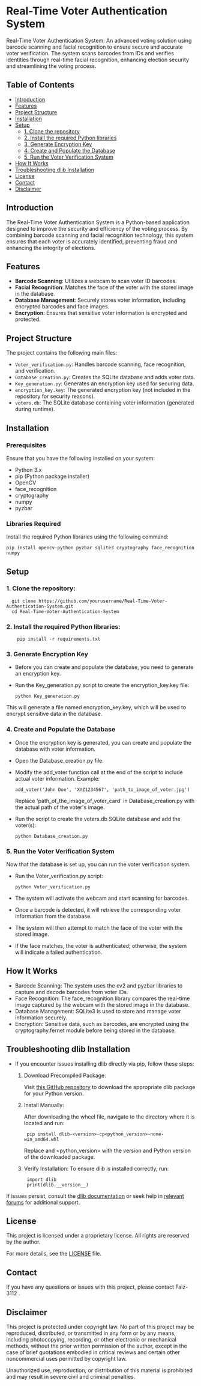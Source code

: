 # Real-Time Voter Authentication System

Real-Time Voter Authentication System: An advanced voting solution using barcode scanning and facial recognition to ensure secure and accurate voter verification. The system scans barcodes from IDs and verifies identities through real-time facial recognition, enhancing election security and streamlining the voting process.

## Table of Contents

- [Introduction](#introduction)
- [Features](#features)
- [Project Structure](#project-structure)
- [Installation](#installation)
- [Setup](#setup)
  - [1. Clone the repository](#1-clone-the-repository)
  - [2. Install the required Python libraries](#2-install-the-required-python-libraries)
  - [3. Generate Encryption Key](#3-generate-encryption-key)
  - [4. Create and Populate the Database](#4-create-and-populate-the-database)
  - [5. Run the Voter Verification System](#5-run-the-voter-verification-system)
- [How It Works](#how-it-works)
- [Troubleshooting dlib Installation](#troubleshooting-dlib-installation)
- [License](#license)
- [Contact](#contact)
- [Disclaimer](#disclaimer)

## Introduction

The Real-Time Voter Authentication System is a Python-based application designed to improve the security and efficiency of the voting process. By combining barcode scanning and facial recognition technology, this system ensures that each voter is accurately identified, preventing fraud and enhancing the integrity of elections.

## Features

- **Barcode Scanning**: Utilizes a webcam to scan voter ID barcodes.
- **Facial Recognition**: Matches the face of the voter with the stored image in the database.
- **Database Management**: Securely stores voter information, including encrypted barcodes and face images.
- **Encryption**: Ensures that sensitive voter information is encrypted and protected.

## Project Structure

The project contains the following main files:

- `Voter_verification.py`: Handles barcode scanning, face recognition, and verification.
- `Database_creation.py`: Creates the SQLite database and adds voter data.
- `Key_generation.py`: Generates an encryption key used for securing data.
- `encryption_key.key`: The generated encryption key (not included in the repository for security reasons).
- `voters.db`: The SQLite database containing voter information (generated during runtime).

## Installation

### Prerequisites

Ensure that you have the following installed on your system:

- Python 3.x
- pip (Python package installer)
- OpenCV
- face_recognition
- cryptography
- numpy
- pyzbar

### Libraries Required

Install the required Python libraries using the following command:

    pip install opencv-python pyzbar sqlite3 cryptography face_recognition numpy 

## Setup

### 1. Clone the repository:

      git clone https://github.com/yourusername/Real-Time-Voter-Authentication-System.git
      cd Real-Time-Voter-Authentication-System

### 2. Install the required Python libraries:
  
        pip install -r requirements.txt

### 3. Generate Encryption Key

  - Before you can create and populate the database, you need to generate an encryption key.
  - Run the Key_generation.py script to create the encryption_key.key file:

        python Key_generation.py

  This will generate a file named encryption_key.key, which will be used to encrypt sensitive data in the database.

### 4. Create and Populate the Database

  - Once the encryption key is generated, you can create and populate the database with voter information.

  - Open the Database_creation.py file.

  - Modify the add_voter function call at the end of the script to include actual voter information. Example:

        add_voter('John Doe', 'XYZ1234567', 'path_to_image_of_voter.jpg')
  
    Replace 'path_of_the_image_of_voter_card' in Database_creation.py with the actual path of the voter's image.

  - Run the script to create the voters.db SQLite database and add the voter(s):

        python Database_creation.py

### 5. Run the Voter Verification System

  Now that the database is set up, you can run the voter verification system.

  - Run the Voter_verification.py script:

        python Voter_verification.py

  - The system will activate the webcam and start scanning for barcodes.

  - Once a barcode is detected, it will retrieve the corresponding voter information from the database.

  - The system will then attempt to match the face of the voter with the stored image.

  - If the face matches, the voter is authenticated; otherwise, the system will indicate a failed authentication.


## How It Works
- Barcode Scanning: The system uses the cv2 and pyzbar libraries to capture and decode barcodes from voter IDs.
- Face Recognition: The face_recognition library compares the real-time image captured by the webcam with the stored image in the database.
- Database Management: SQLite3 is used to store and manage voter information securely.
- Encryption: Sensitive data, such as barcodes, are encrypted using the cryptography.fernet module before being stored in the database.

## Troubleshooting dlib Installation

  - If you encounter issues installing dlib directly via pip, follow these steps:

    1. Download Precompiled Package:

        Visit [this GitHub repository](https://github.com/z-mahmud22/Dlib_Windows_Python3.x) to download the appropriate dlib package for your Python version.


    2. Install Manually:

        After downloading the wheel file, navigate to the directory where it is located and run:

            pip install dlib-<version>-cp<python_version>-none-win_amd64.whl
       
        Replace <version> and <python_version> with the version and Python version of the downloaded package.
        
    4. Verify Installation:
        To ensure dlib is installed correctly, run:

            import dlib
            print(dlib.__version__)
If issues persist, consult the [dlib documentation](http://dlib.net/) or seek help in [relevant forums](https://github.com/dlib/dlib/issues) for additional support.



## License

This project is licensed under a proprietary license. All rights are reserved by the author.

For more details, see the [LICENSE](LICENSE) file.

## Contact

If you have any questions or issues with this project, please contact Faiz-3112 .

## Disclaimer

This project is protected under copyright law. No part of this project may be reproduced, distributed, or transmitted in any form or by any means, including photocopying, recording, or other electronic or mechanical methods, without the prior written permission of the author, except in the case of brief quotations embodied in critical reviews and certain other noncommercial uses permitted by copyright law.

Unauthorized use, reproduction, or distribution of this material is prohibited and may result in severe civil and criminal penalties.
